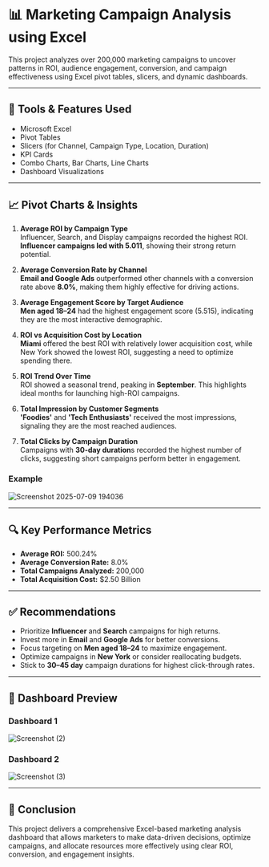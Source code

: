 # 📊 Marketing Campaign Analysis using Excel

This project analyzes over 200,000 marketing campaigns to uncover patterns in ROI, audience engagement, conversion, and campaign effectiveness using Excel pivot tables, slicers, and dynamic dashboards.

---

## 🔧 Tools & Features Used

- Microsoft Excel
- Pivot Tables
- Slicers (for Channel, Campaign Type, Location, Duration)
- KPI Cards
- Combo Charts, Bar Charts, Line Charts
- Dashboard Visualizations

---

## 📈 Pivot Charts & Insights

1. **Average ROI by Campaign Type**  
   Influencer, Search, and Display campaigns recorded the highest ROI. **Influencer campaigns led with 5.011**, showing their strong return potential.

2. **Average Conversion Rate by Channel**  
   **Email and Google Ads** outperformed other channels with a conversion rate above **8.0%**, making them highly effective for driving actions.

3. **Average Engagement Score by Target Audience**  
  **Men aged 18–24** had the highest engagement score (5.515), indicating they are the most interactive demographic.

4. **ROI vs Acquisition Cost by Location**  
   **Miami** offered the best ROI with relatively lower acquisition cost, while New York showed the lowest ROI, suggesting a need to optimize spending there.

5. **ROI Trend Over Time**  
   ROI showed a seasonal trend, peaking in **September**. This highlights ideal months for launching high-ROI campaigns.

6. **Total Impression by Customer Segments**  
   **'Foodies'** and **'Tech Enthusiasts'** received the most impressions, signaling they are the most reached audiences.

7. **Total Clicks by Campaign Duration**  
   Campaigns with **30-day duration**s recorded the highest number of clicks, suggesting short campaigns perform better in engagement.

### Example
![Screenshot 2025-07-09 194036](https://github.com/user-attachments/assets/b9e106ce-4bb1-45ed-9f7d-3a2f2f72724c)


---

## 🔍 Key Performance Metrics

- **Average ROI:** 500.24%
- **Average Conversion Rate:** 8.0%
- **Total Campaigns Analyzed:** 200,000
- **Total Acquisition Cost:** $2.50 Billion

---

## ✅ Recommendations

- Prioritize **Influencer** and **Search** campaigns for high returns.
- Invest more in **Email** and **Google Ads** for better conversions.
- Focus targeting on **Men aged 18–24** to maximize engagement.
- Optimize campaigns in **New York** or consider reallocating budgets.
- Stick to **30–45 day** campaign durations for highest click-through rates.

---

## 📸 Dashboard Preview

### Dashboard 1
![Screenshot (2)](https://github.com/user-attachments/assets/284efa4c-7735-47fd-a2a8-ebf0d60fdb1e)


### Dashboard 2
![Screenshot (3)](https://github.com/user-attachments/assets/1084603d-f6ed-480c-aa3e-73e5b2e102e7)


---

## 🏁 Conclusion

This project delivers a comprehensive Excel-based marketing analysis dashboard that allows marketers to make data-driven decisions, optimize campaigns, and allocate resources more effectively using clear ROI, conversion, and engagement insights.
